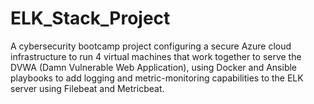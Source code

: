 # ELK_Stack_Project
A cybersecurity bootcamp project configuring a secure Azure cloud infrastructure to run 4 virtual machines that work together to serve the DVWA (Damn Vulnerable Web Application), using Docker and Ansible playbooks to add logging and metric-monitoring capabilities to the ELK server using Filebeat and Metricbeat. 
